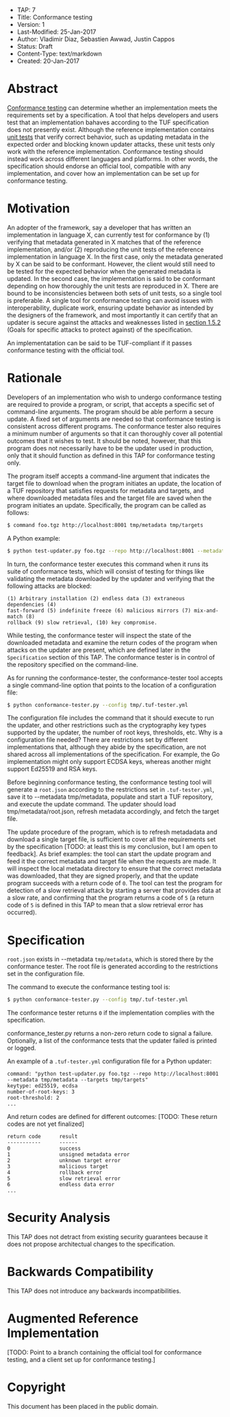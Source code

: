 * TAP: 7
* Title: Conformance testing
* Version: 1
* Last-Modified: 25-Jan-2017
* Author: Vladimir Diaz, Sebastien Awwad, Justin Cappos
* Status: Draft
* Content-Type: text/markdown
* Created: 20-Jan-2017

# Abstract

[Conformance testing](https://en.wikipedia.org/wiki/Conformance_testing) can
determine whether an implementation meets the requirements set by a
specification.  A tool that helps developers and users test that an
implementation bahaves according to the TUF specification does not presently
exist.  Although the reference implementation contains [unit
tests](https://github.com/theupdateframework/tuf/tree/6fde6222c9c6abf905ef4a56cf56fe35c4a85e14/tests)
that verify correct behavior, such as updating metadata in the expected order
and blocking known updater attacks, these unit tests only work with the
reference implementation.  Conformance testing should instead work across
different languages and platforms.  In other words, the specification should
endorse an official tool, compatible with any implementation, and cover how an
implementation can be set up for conformance testing.

# Motivation

An adopter of the framework, say a developer that has written an implementation
in language X, can currently test for conformance by (1) verifying that
metadata generated in X matches that of the reference implementation, and/or
(2) reproducing the unit tests of the reference implementation in language X.
In the first case, only the metadata generated by X can be said to be
conformant.  However, the client would still need to be tested for the expected
behavior when the generated metadata is updated.  In the second case, the
implementation is said to be conformant depending on how thoroughly the unit
tests are reproduced in X.  There are bound to be inconsistencies between both
sets of unit tests, so a single tool is preferable.  A single tool for
conformance testing can avoid issues with interoperability, duplicate work,
ensuring update behavior as intended by the designers of the framework, and
most importantly it can certify that an updater is secure against the attacks
and weaknesses listed in [section
1.5.2](https://github.com/theupdateframework/tuf/blob/6fde6222c9c6abf905ef4a56cf56fe35c4a85e14/docs/tuf-spec.txt#L124-L181)
(Goals for specific attacks to protect against) of the specification.

An implementatation can be said to be TUF-compliant if it passes conformance
testing with the official tool.

# Rationale

Developers of an implementation who wish to undergo conformance testing are
required to provide a program, or script, that accepts a specific set of
command-line arguments.  The program should be able perform a secure update.  A
fixed set of arguments are needed so that conformance testing is consistent
across different programs.  The conformance tester also requires a minimum
number of arguments so that it can thoroughly cover all potential outcomes that
it wishes to test.  It should be noted, however, that this program does not
necessarily have to be the updater used in production, only that it should
function as defined in this TAP for conformance testing only.

The program itself accepts a command-line argument that indicates the target
file to download when the program initiates an update, the location of a TUF
repository that satisfies requests for metadata and targets, and where
downloaded metadata files and the target file are saved when the program
initiates an update.  Specifically, the program can be called as follows:

```Bash
$ command foo.tgz http://localhost:8001 tmp/metadata tmp/targets
```

A Python example:

```Bash
$ python test-updater.py foo.tgz --repo http://localhost:8001 --metadata tmp/metadata --targets tmp/targets
```

In turn, the conformance tester executes this command when it runs its suite of
conformance tests, which will consist of testing for things like validating the
metadata downloaded by the updater and verifying that the following attacks are
blocked:

```
(1) Arbitrary installation (2) endless data (3) extraneous dependencies (4)
fast-forward (5) indefinite freeze (6) malicious mirrors (7) mix-and-match (8)
rollback (9) slow retrieval, (10) key compromise.
```

While testing, the conformance tester will inspect the state of the downloaded
metadata and examine the return codes of the program when attacks on the
updater are present, which are defined later in the `Specification` section of
this TAP.  The conformance tester is in control of the repository specified on
the command-line.

As for running the conformance-tester, the conformance-tester tool accepts a
single command-line option that points to the location of a configuration file:

```Bash
$ python conformance-tester.py --config tmp/.tuf-tester.yml
```

The configuration file includes the command that it should execute to run the
updater, and other restrictions such as the cryptography key types supported by
the updater, the number of root keys, thresholds, etc.  Why is a configuration
file needed?  There are restrictions set by different implementations that,
although they abide by the specification, are not shared across all
implementations of the specification.  For example, the Go implementation might
only support ECDSA keys, whereas another might support Ed25519 and RSA keys.

Before beginning conformance testing, the conformance testing tool will generate
a `root.json` according to the restrictions set in `.tuf-tester.yml`, save it
to --metadata tmp/metadata, populate and start a TUF repository, and execute
the update command.  The updater should load tmp/metadata/root.json, refresh
metadata accordingly, and fetch the target file.

The update procedure of the program, which is to refresh metadadata and
download a single target file, is sufficient to cover all the requirements set
by the specification [TODO: at least this is my conclusion, but I am open to
feedback].  As brief examples: the tool can start the update program and feed
it the correct metadata and target file when the requests are made.  It will
inspect the local metadata directory to ensure that the correct metadata was
downloaded, that they are signed properly, and that the update program succeeds
with a return code of `0`.  The tool can test the program for detection of a
slow retrieval attack by starting a server that provides data at a slow rate,
and confirming that the program returns a code of `5` (a return code of `5` is
defined in this TAP to mean that a slow retrieval error has occurred).

# Specification

`root.json` exists in --metadata `tmp/metadata`, which is stored there by the
conformance tester.  The root file is generated according to the restrictions
set in the configuration file.

The command to execute the conformance testing tool is:

```Bash
$ python conformance-tester.py --config tmp/.tuf-tester.yml
```

The conformance tester returns `0` if the implementation complies with the
specification.

conformance_tester.py returns a non-zero return code to signal a failure.
Optionally, a list of the conformance tests that the updater failed is printed
or logged.

An example of a `.tuf-tester.yml` configuration file for a Python updater:

```
command: "python test-updater.py foo.tgz --repo http://localhost:8001 --metadata tmp/metadata --targets tmp/targets"
keytype: ed25519, ecdsa
number-of-root-keys: 3
root-threshold: 2
...
```

And return codes are defined for different outcomes:
[TODO: These return codes are not yet finalized]

```
return code      result
-----------      ------
0                success
1                unsigned metadata error
2                unknown target error
3                malicious target
4                rollback error
5                slow retrieval error
6                endless data error
...
```

# Security Analysis

This TAP does not detract from existing security guarantees because it does
not propose architectual changes to the specification.

# Backwards Compatibility

This TAP does not introduce any backwards incompatibilities.

# Augmented Reference Implementation

[TODO: Point to a branch containing the official tool for conformance testing,
and a client set up for conformance testing.]

# Copyright

This document has been placed in the public domain.
